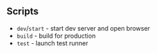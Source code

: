 ## Scripts

- `dev`/`start` - start dev server and open browser
- `build` - build for production
- `test` - launch test runner
